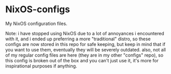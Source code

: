 # NixOS-configs
My NixOS configuration files.


Note: i have stopped using NixOS due to a lot of annoyances i encountered with it, and i ended up preferring a more "traditional" distro, so these configs are now stored in this repo for safe keeping, but keep in mind that if you want to use them, eventually they will be severely outdated. also, not all of my regular config files are here (they are in my other "configs" repo), so this config is broken out of the box and you can't just use it, it's more for inspirational purposes if anything.
